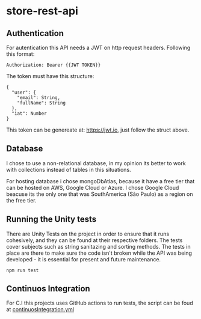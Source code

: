 # store-rest-api

## Authentication

For autentication this API needs a JWT on http request headers. Following this format:

```
Authorization: Bearer {{JWT TOKEN}}
```

The token must have this structure:

```
{
  "user": {
    "email": String,
    "fullName": String
  },
  "iat": Number
}
```
This token can be genereate at: https://jwt.io, just follow the struct above.

## Database

I chose to use a non-relational database, in my opinion its better to work with collections instead of tables in this situations.

For hosting database i chose mongoDbAtlas, because it have a free tier that can be hosted on AWS, Google Cloud or Azure. I chose Google Cloud beacuse its the only one that was SouthAmerica (São Paulo) as a region on the free tier.

## Running the Unity tests

There are Unity Tests on the project in order to ensure that it runs cohesively, and they can be found at their respective folders.
The tests cover subjects such as string sanitazing and sorting methods. The tests in place are there to make sure the code isn't broken while the API was being developed - it is essential for present and future maintenance.

```
npm run test
```

## Continuos Integration

For C.I this projects uses GitHub actions to run tests, the script can be foud at [continuosIntegration.yml](./.github/continuosIntegration.yml)
